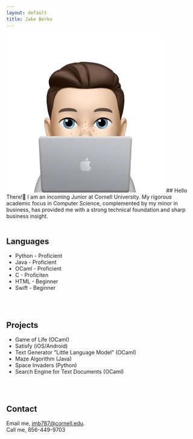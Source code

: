 ```yaml
---
layout: default
title: Jake Berko
---
```

  <img src="images/memoji.png" alt="Jake Berko" class="headshot">
  ## Hello There!👋
  I am an incoming Junior at Cornell University. My rigorous academic focus in Computer Science, complemented by my minor in business, has provided me with a strong technical foundation and sharp business insight.
<br>
<br>

## Languages
- Python - Proficient
- Java - Proficient
- OCaml - Proficient
- C - Proficiten
- HTML - Beginner
- Swift - Beginner
<br>
<br>

## Projects
- Game of Life (OCaml)
- Satisfy (iOS/Android)
- Text Generator "Little Language Model" (OCaml)
- Maze Algorithm (Java)
- Space Invaders (Python)
- Search Engine for Text Documents (OCaml)
<br>
<br>

## Contact
Email me, [jmb787@cornell.edu](mailto:jmb787@cornell.edu).
<br>
Call me, 856-449-9703
